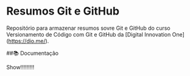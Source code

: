 # Resumos Git e GitHub

Repositório para armazenar resumos sovre Git e GitHub do curso Versionamento de Código com Git e GitHub da [Digital Innovation One] (https://dio.me/).


##📚  Documentação

Show!!!!!!!!!